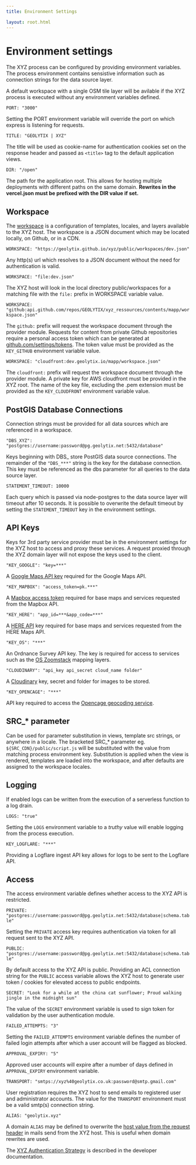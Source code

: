 ```yaml
---
title: Environment Settings

layout: root.html
---
```


# Environment settings

The XYZ process can be configured by providing environment variables. The process environment contains sensistive information such as connection strings for the data source layer.

A default workspace with a single OSM tile layer will be avilable if the XYZ process is executed without any environment variables defined.

`PORT: "3000"`

Setting the PORT environment variable will override the port on which express is listening for requests.

`TITLE: "GEOLYTIX | XYZ"`

The title will be used as cookie-name for authentication cookies set on the response header and passed as `<title>` tag to the default application views.

`DIR: "/open"`

The path for the application root. This allows for hosting multiple deployments with different paths on the same domain. **Rewrites in the vercel.json must be prefixed with the DIR value if set.**

## Workspace

The [workspace](/xyz/docs/workspace/workspaces) is a configuration of templates, locales, and layers available to the XYZ host. The workspace is a JSON document which may be located locally, on Github, or in a CDN.

`WORKSPACE: "https://geolytix.github.io/xyz/public/workspaces/dev.json"`

Any http(s) url which resolves to a JSON document without the need for authentication is valid.

`WORKSPACE: "file:dev.json"`

The XYZ host will look in the local directory public/workspaces for a matching file with the `file:` prefix in WORKSPACE variable value.

`WORKSPACE: "github:api.github.com/repos/GEOLYTIX/xyz_ressources/contents/mapp/workspace.json"`

The `github:` prefix will request the workspace document through the provider module. Requests for content from private Github repositories require a personal access token which can be generated at [github.com/settings/tokens](https://github.com/settings/tokens). The token value must be provided as the `KEY_GITHUB` environment variable value.

`WORKSPACE: "cloudfront:dev.geolytix.io/mapp/workspace.json"`

The `cloudfront:` prefix will request the workspace document through the provider module. A private key for AWS cloudfront must be provided in the XYZ root. The name of the key file, excluding the .pem extension must be provided as the `KEY_CLOUDFRONT` environment variable value.

## PostGIS Database Connections

Connection strings must be provided for all data sources which are referenced in a workspace.

`"DBS_XYZ": "postgres://username:password@pg.geolytix.net:5432/database"`

Keys beginning with DBS\_ store PostGIS data source connections. The remainder of the `"DBS_***"` string is the key for the database connection. This key must be referenced as the dbs parameter for all queries to the data source layer.

`STATEMENT_TIMEOUT: 10000`

Each query which is passed via node-postgres to the data source layer will timeout after 10 seconds. It is possible to overwrite the default timeout by setting the `STATEMENT_TIMEOUT` key in the environment settings.

## API Keys

Keys for 3rd party service provider must be in the environment settings for the XYZ host to access and proxy these services. A request proxied through the XYZ domain layer will not expose the keys used to the client.

`"KEY_GOOGLE": "key=***"`

A [Google Maps API key](https://developers.google.com/maps/documentation/javascript/get-api-key) required for the Google Maps API.

`"KEY_MAPBOX": "access_token=pk.***"`

A [Mapbox access token](https://www.mapbox.com/help/how-access-tokens-work) required for base maps and services requested from the Mapbox API.

`"KEY_HERE": "app_id=***&app_code=***"`

A [HERE API](https://developer.here.com) key required for base maps and services requested from the HERE Maps API.

`"KEY_OS": "***"`

An Ordnance Survey API key. The key is required for access to services such as the [OS Zoomstack](https://www.ordnancesurvey.co.uk/business-government/tools-support/open-zoomstack-support) mapping layers.

`"CLOUDINARY": "api_key api_secret cloud_name folder"`

A [Cloudinary](https://cloudinary.com/) key, secret and folder for images to be stored.

`"KEY_OPENCAGE": "***"`

API key required to access the [Opencage geocoding service](https://opencagedata.com/api).

## SRC_* parameter

Can be used for parameter substitution in views, template src strings, or anywhere in a locale. The bracketed SRC_* parameter eg. `${SRC_CDN}/public/script.js` will be substituted with the value from matching process environment key. Substitution is applied when the view is rendered, templates are loaded into the workspace, and after defaults are assigned to the workspace locales.

## Logging

If enabled logs can be written from the execution of a serverless function to a log drain.

`LOGS: "true"`

Setting the `LOGS` environment variable to a *truthy* value will enable logging from the process execution.

`KEY_LOGFLARE: "***"`

Providing a Logflare ingest API key allows for logs to be sent to the Logflare API.

## Access

The access environment variable defines whether access to the XYZ API is restricted.

`PRIVATE: "postgres://username:password@pg.geolytix.net:5432/database|schema.table"`

Setting the `PRIVATE` access key requires authentication via token for all request sent to the XYZ API.

`PUBLIC: "postgres://username:password@pg.geolytix.net:5432/database|schema.table"`

By default access to the XYZ API is public. Providing an ACL connection string for the `PUBLIC` access variable allows the XYZ host to generate user token / cookies for elevated access to public endpoints.

`SECRET: "Look for a while at the china cat sunflower; Proud walking jingle in the midnight sun"`

The value of the `SECRET` environment variable is used to sign token for validation by the user authentication module.

`FAILED_ATTEMPTS: "3"`

Setting the `FAILED_ATTEMPTS` environment variable defines the number of failed login attempts after which a user account will be flagged as blocked.

`APPROVAL_EXPIRY: "5"`

Approved user accounts will expire after a number of days defined in `APPROVAL_EXPIRY` environment variable.

`TRANSPORT: "smtps://xyz%40geolytix.co.uk:password@smtp.gmail.com"`

User registration requires the XYZ host to send emails to registered user and administrator accounts. The value for the `TRANSPORT` environment must be a valid smtp(s) connection string.

`ALIAS: "geolytix.xyz"`

A domain `ALIAS` may be defined to overwrite the [host value from the request header](https://developer.mozilla.org/en-US/docs/Web/HTTP/Headers/Host) in mails send from the XYZ host. This is useful when domain rewrites are used.

The [XYZ Authentication Strategy](/xyz/docs/develop/security/authentication) is described in the developer documentation.